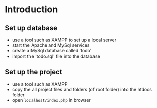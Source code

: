 # Introduction

## Set up database
- use a tool such as XAMPP to set up a local server
- start the Apache and MySql services
- create a MySql database called 'todo'
- import the 'todo.sql' file into the database

## Set up the project
- use a tool such as XAMPP
- copy the all project files and folders (of root folder) into the htdocs folder
- open ```localhost/index.php``` in browser
